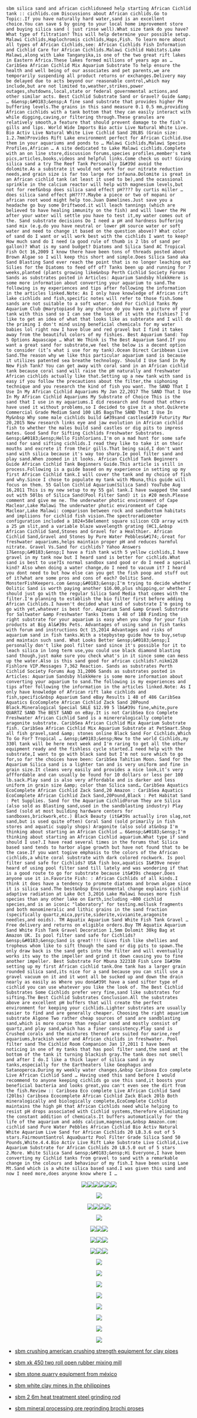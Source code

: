 
```
sbm silica sand and african cichlidsneed help starting African Cichlid tank :: cichlids.com Discussions about African cichlids.Go to Topic:.If you have naturally hard water,sand is an excellent choice.You can save $ by going to your local home improvement store and buying silica sand ( just rinse well).What size tank do you have? What type of filtration? This will help determine your possible setup. Malawi Cichlids,Haplochromis cichlids,Haps,Fish. To learn more about all types of African Cichlids,see: African Cichlids Fish Information and Cichlid Care for African Cichlids.Malawi Cichlid Habitats.Lake Malawi,along with Lake Tanganyika,is one of the two great rift lakes in Eastern Africa.These lakes formed millions of years ago as … CaribSea African Cichlid Mix Aquarium Substrate To help ensure the health and well being of our associates and pet parents,we are temporarily suspending all product returns or exchanges.Delivery may be delayed due to acts beyond our reasonable control,which may include,but are not limited to,weather,strikes,power outages,shutdowns,local,state or federal governmental actions,and other similar acts. Best Cichlid Substrate Sand or Gravel? Guide &amp; … 6&ensp;&#0183;&ensp;A fine sand substrate that provides higher PH buffering levels.The grains in this sand measure 0.1 0.5 mm,providing African cichlids with a tank bottom that they can easily interact with while digging,caving,or filtering through.These granules are relatively smooth,a feature that should prevent damage to the fish’s gills and lips. World Wide Imports Bio activ Live Natural White Live. Bio Activ Live Natural White Live Cichlid Sand 20LBS (Grain size: 1.2.7mm)Provides Rift Lake environment perfect for African Cichlid.Use them in your aquariums and ponds to … Malawi Cichlids,Malawi Species Profiles,African … A site dedicated to Lake Malawi cichlids.Complete with an on line store,discussion forums,species profiles,member's tank pics,articles,books,videos and helpful links.Come check us out! Giving silica sand a try The Reef Tank Personally I&#39d avoid the dolomite.As a substrate it would not work for our nitrate reduction needs,and grain size is far too large for infauna.Dolomite is great in an African cichlid tank (at least it used to be),and the ocassional sprinkle in the calcium reactor will help with magnesium levels,but not for reef&nbsp does silica sand effect pH???? by curtis miller … does silica sand effect pH????.Maybe a piece or two of mopani or african root wood might help too.Juan Damelines.Just save you a headache go buy some Driftwood.it will leach tannings (which are believed to have healing immunity on the fish) and will lower the PH after your water will settle you have to test it,my water comes out of the. Sand substrate decisions Do I need a pH and hardness buffering sand mix (e.g.do you have neutral or lower pH source water or soft water and need to change it based on the question above)? What color of sand do I want or will work best with the cichlids I want to keep? How much sand do I need (a good rule of thumb is 2 lbs of sand per gallon)? What is my sand budget? Diatoms and Silica Sand AC Tropical Fish Oct 16,2009 I know there have been tons of threads posted about Brown Algae so I will keep this short and simple.Does Silica Sand aka Sand Blasting Sand ever reach the point that is no longer leaching out Silies for the Diatoms to feed off of? Tanks been up and running for 7 weeks,planted (plants growing like&nbsp Perth Cichlid Society Forums Sands as substrates posted in Articles: Aquarium Sandsby hlokkHere is some more information about converting your aquarium to sand.The following is my experiences and tips after following the information in the articles linked.Note: As I only have knowledge of African rift lake cichlids and fish,specific notes will refer to those fish.Some sands are not suitable to a soft water. Sand For Cichlid Tanks My Aquarium Club @marytopiasd by any chance do you have a picture of your tank with this sand so I can see the look of it with the fishies? I'd like to get an idea of what that looks like as subterate and I will do the priming I don't mind using beneficial chemicals for my water babies lol right now I have blue and red gravel but I find it takes away from the beautiful colors of my fishies. Best Aquarium Sand: Top 5 Options Aquascape … What We Think is The Best Aquarium Sand.If you want a great sand for substrate,we feel the below is a decent option to consider (it’s what i use for my tank).Ocean Direct Caribbean Live Sand.The reason why we like this particular aquarium sand is because it utilizes patented sea breathe technology. Should I Use Sand In My New Fish Tank? You can get away with coral sand in an African cichlid tank because coral sand will raise the pH naturally and freshwater African cichlids actually like that.Setting up a new tank with sand is easy if you follow the precautions about the filter,the siphoning technique and you research the kind of fish you want. The SAND That I Use In My African Cichlid Aquariums My Jan 22,2017 The SAND That I Use In My African Cichlid Aquariums My Substrate of Choice This is the sand that I use in my aquariums.I did research and found that others have used it without problems,so I decided to give it a shot.Quikrete Commercial Grade Medium Sand 100 LBS BagsThe SAND That I Use In My&nbsp Why some male cichlids build &#39sand castles&#39 Futurity Mar 20,2015 New research links eye and jaw evolution in African cichlid fish to whether the males build sand castles or dig pits to impress mates. Good Sand For Sifting Cichlids Freshwater Substrates. &ensp;&#0183;&ensp;Hello Fishlorians.I'm on a mad hunt for some safe sand for sand sifting cichlids.I read they like to take it on their mouths and excrete it from their gills.That being said,I don't want sand with silica because it's way too sharp.Ie pool filter sand and play sand.When zoomed in it looks. African Cichlid Tank Beginners Guide African Cichlid Tank Beginners Guide.This article is still in process.Following is a guide based on my experience in setting up my first African Cichlid tank.I will cover the tank and my choice of fish and why.Since I chose to populate my tank with Mbuna,this guide will focus on them. 55 Gallon Cichlid Aquarium(Silica Sand) YouTube Aug 16,2011 This is my new setup to my 55 gal tank.I have swapped the sand out with 50lbs of Silica Sand(Pool Filter Sand) it is #20 mesh.Please comment and give me ne. The underwater photic environment of Cape Maclear,Lake Malawi The underwater photic environment of Cape Maclear,Lake Malawi: comparison between rock and sandbottom habitats and impliions for cichlid fish vision.The spectroradiometer configuration included a 1024×58element square silicon CCD array with a 25 μm slit,and a variable blaze wavelength grating (HC1,&nbsp African Cichlid Sand,Stones and Gravel for a Healthier. African Cichlid Sand,Gravel and Stones by Pure Water Pebbles&#174;.Great for freshwater aquariums,helps maintain proper pH and reduces harmful nitrate. Gravel Vs.Sand for cichlids? Yahoo Answers 17&ensp;&#0183;&ensp;I have a fish tank with 5 yellow cichlids,I have gravel in my tank now but I heard sand is better for cichlids.What sand is best to use?Is normal sandbox sand good or do I need a special kind? Also when doing a water change,do I need to vacuum it? I heard you dont need to but how else can you get the fish poop and stuff out of it?what are some pros and cons of each? Oolitic Sand. MonsterFishKeepers.com &ensp;&#0183;&ensp;I'm trying to decide whether Oolitic Sand is worth paying another $16.00,plus shipping,or whether I should just go with the regular Silica Sand Media that comes with the filter.I'm planning to establish the bio filter first before adding African Cichlids.I haven't decided what kind of substrate I'm going to go with yet,whatever is best for. Aquarium Sand &amp Gravel Substrate for Saltwater &amp Freshwater Tanks Items 1 48 of 188 Finding the right substrate for your aquarium is easy when you shop for your fish products at Big Al&#39s Pets. Advantages of using sand in fish tanks with forum and instructions Oct 15,2014 Advantages and risks of aquarium sand in fish tanks.With a stepbystep guide how to buy,setup and maintain such sand. What Looks Better &ensp;&#0183;&ensp;I personally don't like pool filter sand since it's possible for it to leach silica in long term use,you could use black diamond blasting sand though,just make sure you check what's in it since some can mess up the water.Also is this sand good for african cichlids?.nikm128 Fishlore VIP.Messages 7,362 Reaction. Sands as substrates Perth Cichlid Society Forums Aug 31,2006 Sands as substrates posted in Articles: Aquarium Sandsby hlokkHere is some more information about converting your aquarium to sand.The following is my experiences and tips after following the information in the articles linked.Note: As I only have knowledge of African rift lake cichlids and fish,specific&nbsp Aquarium Sand eBay Results 1 48 of 486 CaribSea Aquatics EcoComplete African Cichlid Zack Sand 20Pound Black.Mineralogical Special SALE $12.99 5 lb&#39s fine,white,pure QUARTZ SAND The BEST SAND on eBay.It is not CaribSea Eco Complete Freshwater African Cichlid Sand is a minereralogically complete aragonite substrate. CaribSea African Cichlid Mix Aquarium Substrate fish. CaribSea African Cichlid Mix Aquarium Substrate at PetSmart.Shop all fish gravel,sand &amp; stones online Black Sand For Cichlids,Which To Go For? Tropical … &ensp;&#0183;&ensp;New to the world Cichlids,my 330l tank will be here next week and I'm raring to get all the other equipment ready and the fishless cycle started.I need help with the substrate,I want to go with black sand but I'm not sure which to go for,so far the choices have been: CaribSea Tahitian Moon. Sand for the Aquarium Silica sand is a lighter tan and is very uniform and fine in grain size.It cleans very easily and provides a nice look,it’s very afffordable and can usually be found for 10 dollars or less per 100 lb.sack.Play sand is also very affordable and is darker and less uniform in grain size &amp; color than Silica sand… CaribSea Aquatics EcoComplete African Cichlid Zack Sand,20 Amazon : CaribSea Aquatics EcoComplete African Cichlid Zack Sand,20Pound,Black : Pet Habitat Sand : Pet Supplies. Sand for the Aquarium CichlidForum They are Silica (also sold as Blasting sand,used in the sandblasting industry) Play Sand (sold at most building hardware centers for sandboxes,brickwork,etc.) Black Beauty (it&#39s actually iron slag,not sand,but is used quite often) Coral Sand (sold primarily in fish stores and aquatic supply shops) Aragonite (also sold at&nbsp I'm thinking about starting an African Cichlid … 6&ensp;&#0183;&ensp;I'm thinking about starting an African Cichlid aquarium.What type if sand should I use?.I have read several times in the forums that Silica based sand tends to harbor algae growth but have not found that to be the case.If you want togive emphasis to the colors of the African cichlids,a white coral substrate with dark colored rockwork. Is pool filter sand safe for Cichlids? USA fish box,aquatics I&#39ve never heard of using pool filter sand till lately and was wondering if that is a good route to go for substrate because it&#39s cheaper.Does anyone use it in.Favorite Fish: : African Cichlids of all kinds.I think it does have a tendency to promote diatoms and brown algae since it is silica sand.The best&nbsp Environmental change explains cichlid adaptive radiation at Lake Oct 3,2016 Lake Malawi houses more fish species than any other lake on Earth,including ∼800 cichlid species,and is an iconic "laboratory" for testing.mollusk fragments and both monomineralic and lithic grains in the sand fraction (specifically quartz,mica,pyrite,siderite,vivianite,aragonite needles,and ooids). TM Aquatix Aquarium Sand White Fish Tank Gravel … Free delivery and returns on eligible orders.Buy TM Aquatix Aquarium Sand White Fish Tank Gravel Decoration 1,5mm Dolomit 30kg Bag at Amazon UK. Is pool filter sand safe for Cichlids? &ensp;&#0183;&ensp;Sand is great!!!! Gives fish like shellies and tropheus whom like to sift though the sand or dig pits to spawn.The only draw back is the sand gets into the filter and will eventually works its way to the impeller and grind it down causing you to fine another impeller. Best Substrate For Mbuna 322310 Fish Lore I&#39m setting up my first African cichlid tank.One tank has a larger grain rounded silica sand,its nice for a sand because you can still use a gravel vacuum on it and it wont all be sucked up and down the drain nearly as easily as Where you don&#39t have a sand sifter type of cichlid you can use whatever you like the look of. The Best Cichlid Substrates Some Cichlids prefer very fine,sand like substrates for sifting.The Best Cichlid Substrates Conclusion.All the substrates above are excellent pH buffers that will create the perfect environment for keeping your cichlids.Lighter substrates are usually easier to find and are generally cheaper. Choosing the right aquarium substrate Algone Two rather cheap sources of sand are sandblasting sand,which is more coarse than regular sand and mostly consist of quartz,and play sand,which has a finer consistency.Play sand is Crushed corals and the mixtures thereof are suited for marine,reef aquariums,brackish water and African chiclids in freshwater. Pool filter sand The Cichlid Room Companion Jan 17,2011 I have been noticing in one of my tanks that has pool filter sand,the sand at the bottom of the tank it turning blackish gray.The tank does not smell and after I do.I like a thick layer of silica sand in my tanks,especially for the Eartheaters like Geophagus and Satanoperca.During my weekly water changes,&nbsp Caribsea Eco complete Live African Cichlid Sand … Having used this sand before I would recommend to anyone keeping cichlids go use this sand,it boosts your beneficial bacteria and looks great,you can't even see the dirt from the fish.Review :: Caribsea Eco complete Live African Cichlid Sand (20lbs) Caribsea Ecocomplete African Cichlid Zack Black 20lb Both mineralogically and biologically complete,EcoComplete Cichlid maintains the high pH that African Cichlids need while helping to resist pH drops associated with Cichlid systems,therefore eliminating the constant addition of chemicals.It buffers automatically for the life of the aquarium and adds calcium,magnesium,&nbsp Amazon.com: cichlid sand Pure Water Pebbles African Cichlid Bio Activ Natural White Aquarium Live Sand for African Cichlids 20 LB.3.6 out of 5 stars.FairmountSantrol AquaQuartz Pool Filter Grade Silica Sand 50 Pounds,White.4.4.Bio Activ Live Rift Lake Substrate Live Cichlid,Live Aquarium Substrate for African Cichlids 20 LB.5.0 out of 5 stars 2.More. White Silica Sand &ensp;&#0183;&ensp;Hi Everyone,I have been converting my Cichlid tanks from gravel to sand with a remarkable change in the colours and behaviour of my fish.I have been using Lane Mt.Sand which is a white silica based sand.I was given this sand and now I need more,does anyone know where I … 
```

<div align="center">
  
<a rel="nofollow" href="https://m.shibang-china.com?f=github&k=sbm+silica+sand+and+african+cichlids"><img src="https://static.shibang-china.com/en/l.png"></a><img src="https://static.shibang-china.com/en/hw.png"><a rel="nofollow" href="https://m.shibang-china.com/product/?f=github&k=sbm+silica+sand+and+african+cichlids"><img src="https://static.shibang-china.com/en/p.png"></a><a rel="nofollow" href="https://m.shibang-china.com/cases/?f=github&k=sbm+silica+sand+and+african+cichlids"><img src="https://static.shibang-china.com/en/c.png"></a><a rel="nofollow" href="https://m.shibang-china.com/news/?f=github&k=sbm+silica+sand+and+african+cichlids"><img src="https://static.shibang-china.com/en/n.png"></a><a rel="nofollow" href="https://m.shibang-china.com?f=github&k=sbm+silica+sand+and+african+cichlids"><img src="https://static.shibang-china.com/en/m.png"></a>

<a rel="nofollow" href="https://m.shibang-china.com/product/?f=github&k=sbm+silica+sand+and+african+cichlids"><img src="https://static.shibang-china.com/en/b.jpg"></a>
  
<a rel="nofollow" href="https://m.shibang-china.com/solution-aggregate.html?f=github&k=sbm+silica+sand+and+african+cichlids"><img src="https://static.shibang-china.com/en/a.jpg"></a><a rel="nofollow" href="https://m.shibang-china.com/solution-mine.html?f=github&k=sbm+silica+sand+and+african+cichlids"><img src="https://static.shibang-china.com/en/m.jpg"></a><a rel="nofollow" href="https://m.shibang-china.com/solution-mill.html?f=github&k=sbm+silica+sand+and+african+cichlids"><img src="https://static.shibang-china.com/en/g.jpg"></a><a rel="nofollow" href="https://m.shibang-china.com/solution-epc.html?f=github&k=sbm+silica+sand+and+african+cichlids"><img src="https://static.shibang-china.com/en/e.jpg"></a>

<a rel="nofollow" href="https://m.shibang-china.com/product/?f=github&k=sbm+silica+sand+and+african+cichlids"><img src="https://static.shibang-china.com/en/a-p.png"></a>

<a rel="nofollow" href="https://m.shibang-china.com/product/crusher/c6x.html?f=github&k=sbm+silica+sand+and+african+cichlids"><img src="https://static.shibang-china.com/en/j.jpg"></a><a rel="nofollow" href="https://m.shibang-china.com/product/crusher/ci5x.html?f=github&k=sbm+silica+sand+and+african+cichlids"><img src="https://static.shibang-china.com/en/i.jpg"></a><a rel="nofollow" href="https://m.shibang-china.com/product/crusher/hst.html?f=github&k=sbm+silica+sand+and+african+cichlids"><img src="https://static.shibang-china.com/en/c.jpg"></a>

<a rel="nofollow" href="https://m.shibang-china.com/product/mill/mtw.html?f=github&k=sbm+silica+sand+and+african+cichlids"><img src="https://static.shibang-china.com/en/mtw.jpg"></a><a rel="nofollow" href="https://m.shibang-china.com/product/mill/scm.html?f=github&k=sbm+silica+sand+and+african+cichlids"><img src="https://static.shibang-china.com/en/scm.jpg"></a><a rel="nofollow" href="https://m.shibang-china.com/product/mill/lm.html?f=github&k=sbm+silica+sand+and+african+cichlids"><img src="https://static.shibang-china.com/en/lm.jpg"></a>

<a rel="nofollow" href="https://m.shibang-china.com/product/sand/vsi6x.html?f=github&k=sbm+silica+sand+and+african+cichlids"><img src="https://static.shibang-china.com/en/6x.jpg"></a><a rel="nofollow" href="https://m.shibang-china.com/product/sand/vu.html?f=github&k=sbm+silica+sand+and+african+cichlids"><img src="https://static.shibang-china.com/en/vu.jpg"></a><a rel="nofollow" href="https://m.shibang-china.com/product/mobile/klun.html?f=github&k=sbm+silica+sand+and+african+cichlids"><img src="https://static.shibang-china.com/en/k.jpg"></a>

<a rel="nofollow" href="https://m.shibang-china.com/cases/?f=github&k=sbm+silica+sand+and+african+cichlids"><img src="https://static.shibang-china.com/en/case.png"></a>

<a rel="nofollow" href="https://m.shibang-china.com/cases/aggregate/202.html?f=github&k=sbm+silica+sand+and+african+cichlids"><img src="https://static.shibang-china.com/en/c-1.jpg"></a>

<a rel="nofollow" href="https://m.shibang-china.com/cases/aggregate/203.html?f=github&k=sbm+silica+sand+and+african+cichlids"><img src="https://static.shibang-china.com/en/c-2.jpg"></a>

<a rel="nofollow" href="https://m.shibang-china.com/cases/mill/123.html?f=github&k=sbm+silica+sand+and+african+cichlids"><img src="https://static.shibang-china.com/en/c-3.jpg"></a>

<a rel="nofollow" href="https://m.shibang-china.com/contact_us.html?f=github&k=sbm+silica+sand+and+african+cichlids"><img src="https://static.shibang-china.com/en/contact.png"></a>

<a rel="nofollow" href="https://swt.shibang-china.com/?f=github&k=sbm+silica+sand+and+african+cichlids"><img src="https://static.shibang-china.com/en/chat.png"></a>

<a rel="nofollow" href="https://whatsapp.shibangsoft.com/WhatsApp.php?f=github&k=sbm+silica+sand+and+african+cichlids"><img src="https://static.shibang-china.com/en/whatsapp.png"></a>

<a rel="nofollow" href="https://m.shibang-china.com/?f=github&k=sbm+silica+sand+and+african+cichlids"><img src="https://static.shibang-china.com/en/website.png"></a>

</div>


* [sbm crushing american crushing strength equipment for clay pipes](sbm%20crushing%20american%20crushing%20strength%20equipment%20for%20clay%20pipes.md)

* [sbm xk 450 two roll open rubber mixing mill](sbm%20xk%20450%20two%20roll%20open%20rubber%20mixing%20mill.md)

* [sbm stone quarry equipment from méxico](sbm%20stone%20quarry%20equipment%20from%20m%C3%A9xico.md)

* [sbm white clay mines in the philippines](sbm%20white%20clay%20mines%20in%20the%20philippines.md)

* [sbm 2 6m heat treatment steel grinding rod](sbm%202%206m%20heat%20treatment%20steel%20grinding%20rod.md)

* [sbm mineral processing ore regrinding brochi proses](sbm%20mineral%20processing%20ore%20regrinding%20brochi%20proses.md)